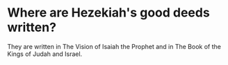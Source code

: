 # Where are Hezekiah's good deeds written?

They are written in The Vision of Isaiah the Prophet and in The Book of the Kings of Judah and Israel. 